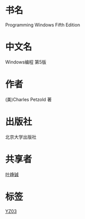 # 书名 #
Programming Windows Fifth Edition

# 中文名 #
Windows编程 第5版

# 作者 #
(美)Charles Petzold 著

# 出版社 #
北京大学出版社

# 共享者 #
[叶峥铖](YZ.md)

# 标签 #
[YZ03](YZ03.md)